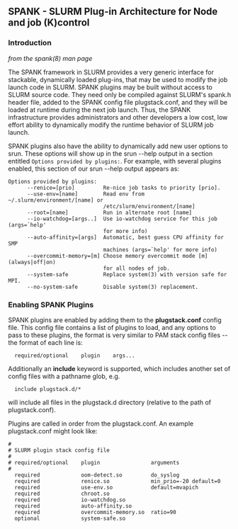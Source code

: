## SPANK - SLURM Plug-in Architecture for Node and job (K)control ##

### Introduction ###
_from the spank(8) man page_

The SPANK framework in SLURM provides a very generic interface for
stackable, dynamically loaded plug-ins, that may be used to modify
the job launch code in SLURM. SPANK plugins may  be  built  without
access to SLURM source code. They need only be compiled against
SLURM's spank.h  header  file, added  to  the SPANK  config  file
plugstack.conf, and they will be loaded at runtime during the next
job launch. Thus, the  SPANK  infrastructure  provides administrators
and  other developers a low cost, low effort ability to dynamically
modify the runtime behavior of SLURM job launch.

SPANK plugins also have the ability to dynamically add new user
options to srun. These options will show up in the srun --help
output in a section entitled `Options provided by plugins:`.
For example, with several plugins enabled, this section of our
srun --help output appears as:
```
Options provided by plugins:
      --renice=[prio]         Re-nice job tasks to priority [prio].
      --use-env=[name]        Read env from ~/.slurm/environment/[name] or
                              /etc/slurm/environment/[name]
      --root=[name]           Run in alternate root [name]
      --io-watchdog=[args..]  Use io-watchdog service for this job (args=`help'
                              for more info)
      --auto-affinity=[args]  Automatic, best guess CPU affinity for SMP
                              machines (args=`help' for more info)
      --overcommit-memory=[m] Choose memory overcommit mode [m] (always|off|on)
                              for all nodes of job.
      --system-safe           Replace system(3) with version safe for MPI.
      --no-system-safe        Disable system(3) replacement.
```

### Enabling SPANK Plugins ###

SPANK plugins are enabled by adding them to the **plugstack.conf** config
file. This config file contains a list of plugins to load, and any
options to pass to these plugins, the format is very similar to PAM
stack config files -- the format of each line is:
```
  required/optional    plugin    args...
```

Additionally an **include** keyword is supported, which includes
another set of config files with a pathname glob, e.g.
```
  include plugstack.d/*
```

will include all files in the plugstack.d directory (relative to
the path of plugstack.conf).

Plugins are called in order from the plugstack.conf. An example
plugstack.conf might look like:
```
#
# SLURM plugin stack config file
#
# required/optional    plugin                arguments
#
  required             oom-detect.so         do_syslog
  required             renice.so             min_prio=-20 default=0
  required             use-env.so            default=mvapich
  required             chroot.so
  required             io-watchdog.so
  required             auto-affinity.so
  required             overcommit-memory.so  ratio=90
  optional             system-safe.so
```